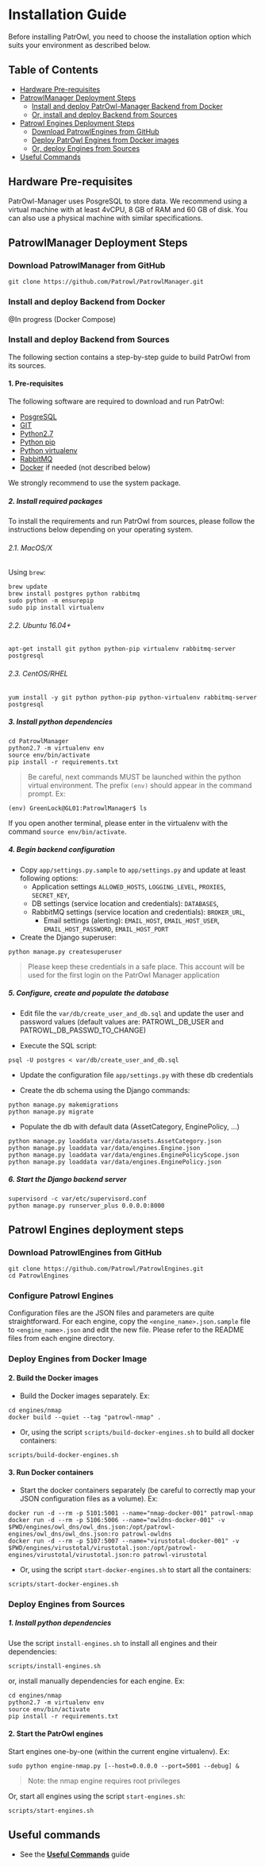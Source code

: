 # Installation Guide
Before installing PatrOwl, you need to choose the installation option which suits your environment as described below.

## Table of Contents
+ [Hardware Pre-requisites](#hardware-pre-requisites)
+ [PatrowlManager Deployment Steps](#patrowlmanager-deployment-steps)
  - [Install and deploy PatrOwl-Manager Backend from Docker](#install-and-deploy-backend-from-docker)
  - [Or, install and deploy Backend from Sources](#install-and-deploy-backend-from-sources)
+ [Patrowl Engines Deployment Steps](#patrowl-engines-deployment-steps)
  - [Download PatrowlEngines from GitHub](#download-patrowlengines-from-gitHub)
  - [Deploy PatrOwl Engines from Docker images](#deploy-engines-from-docker-images)
  - [Or, deploy Engines from Sources](#deploy-engines-from-sources)
+ [Useful Commands](#useful-commands)

## Hardware Pre-requisites
PatrOwl-Manager uses PosgreSQL to store data. We recommend using a virtual machine with at least 4vCPU, 8 GB of RAM and 60 GB of disk. You can also use a physical machine with similar specifications.

## PatrowlManager Deployment Steps
### Download PatrowlManager from GitHub
```
git clone https://github.com/Patrowl/PatrowlManager.git
```

### Install and deploy Backend from Docker
@In progress (Docker Compose)

### Install and deploy Backend from Sources
The following section contains a step-by-step guide to build PatrOwl from its sources.

#### 1. Pre-requisites
The following software are required to download and run PatrOwl:
+ [PosgreSQL](https://www.postgresql.org/download/)
+ [GIT](http://www.git-scm.com/downloads)
+ [Python2.7](https://www.python.org/download/releases/2.7/)
+ [Python pip](https://pip.pypa.io/en/stable/installing/)
+ [Python virtualenv](https://virtualenv.pypa.io/en/stable/installation/)
+ [RabbitMQ](https://www.rabbitmq.com)
+ [Docker](https://docs.docker.com/install/) if needed (not described below)

We strongly recommend to use the system package.

##### 2. Install required packages
To install the requirements and run PatrOwl from sources, please follow the instructions below depending on your operating system.

###### 2.1. MacOS/X
Using `brew`:
```
brew update
brew install postgres python rabbitmq
sudo python -m ensurepip
sudo pip install virtualenv
```

###### 2.2. Ubuntu 16.04+
```
apt-get install git python python-pip virtualenv rabbitmq-server postgresql
```

###### 2.3. CentOS/RHEL
```
yum install -y git python python-pip python-virtualenv rabbitmq-server postgresql
```

##### 3. Install python dependencies
```
cd PatrowlManager
python2.7 -m virtualenv env
source env/bin/activate
pip install -r requirements.txt
```
> Be careful, next commands MUST be launched within the python virtual environment. The prefix `(env)` should appear in the command prompt. Ex:
```
(env) GreenLock@GL01:PatrowlManager$ ls
```
If you open another terminal, please enter in the virtualenv with the command `source env/bin/activate`.

##### 4. Begin backend configuration
+ Copy `app/settings.py.sample` to `app/settings.py` and update at least following options:
	- Application settings `ALLOWED_HOSTS`, `LOGGING_LEVEL`, `PROXIES`, `SECRET_KEY`,
  - DB settings (service location and credentials): `DATABASES`,
  - RabbitMQ settings (service location and credentials): `BROKER_URL`,
	- Email settings (alerting): `EMAIL_HOST`, `EMAIL_HOST_USER`, `EMAIL_HOST_PASSWORD`, `EMAIL_HOST_PORT`
+ Create the Django superuser:
```
python manage.py createsuperuser
```
> Please keep these credentials in a safe place. This account will be used for the first login on the PatrOwl Manager application

##### 5. Configure, create and populate the database
+ Edit file the `var/db/create_user_and_db.sql` and update the user and password values (default values are: PATROWL_DB_USER and PATROWL_DB_PASSWD_TO_CHANGE)

+ Execute the SQL script:
```
psql -U postgres < var/db/create_user_and_db.sql
```
+ Update the configuration file `app/settings.py` with these db credentials

+ Create the db schema using the Django commands:
```
python manage.py makemigrations
python manage.py migrate
```

+ Populate the db with default data (AssetCategory, EnginePolicy, ...)
```
python manage.py loaddata var/data/assets.AssetCategory.json
python manage.py loaddata var/data/engines.Engine.json
python manage.py loaddata var/data/engines.EnginePolicyScope.json
python manage.py loaddata var/data/engines.EnginePolicy.json
```

##### 6. Start the Django backend server
```
supervisord -c var/etc/supervisord.conf
python manage.py runserver_plus 0.0.0.0:8000
```


## Patrowl Engines deployment steps
### Download PatrowlEngines from GitHub
```
git clone https://github.com/Patrowl/PatrowlEngines.git
cd PatrowlEngines
```

### Configure Patrowl Engines
Configuration files are the JSON files and parameters are quite straightforward. For each engine, copy the  `<engine_name>.json.sample` file to `<engine_name>.json` and edit the new file.
Please refer to the README files from each engine directory.

### Deploy Engines from Docker Image
#### 2. Build the Docker images
+ Build the Docker images separately. Ex:
```
cd engines/nmap
docker build --quiet --tag "patrowl-nmap" .
```
+ Or, using the script `scripts/build-docker-engines.sh` to build all docker containers:
```
scripts/build-docker-engines.sh
```
#### 3. Run Docker containers
+ Start the docker containers separately (be careful to correctly map your JSON configuration files as a volume). Ex:
```
docker run -d --rm -p 5101:5001 --name="nmap-docker-001" patrowl-nmap
docker run -d --rm -p 5106:5006 --name="owldns-docker-001" -v $PWD/engines/owl_dns/owl_dns.json:/opt/patrowl-engines/owl_dns/owl_dns.json:ro patrowl-owldns
docker run -d --rm -p 5107:5007 --name="virustotal-docker-001" -v $PWD/engines/virustotal/virustotal.json:/opt/patrowl-engines/virustotal/virustotal.json:ro patrowl-virustotal
```
+ Or, using the script `start-docker-engines.sh` to start all the containers:
```
scripts/start-docker-engines.sh
```

### Deploy Engines from Sources
##### 1. Install python dependencies
Use the script `install-engines.sh` to install all engines and their dependencies:
```
scripts/install-engines.sh
```

or, install manually dependencies for each engine. Ex:
```
cd engines/nmap
python2.7 -m virtualenv env
source env/bin/activate
pip install -r requirements.txt
```

#### 2. Start the PatrOwl engines
Start engines one-by-one (within the current engine virtualenv). Ex:
```
sudo python engine-nmap.py [--host=0.0.0.0 --port=5001 --debug] &
```
> Note: the nmap engine requires root privileges

Or, start all engines using the script `start-engines.sh`:
```
scripts/start-engines.sh
```


## Useful commands
+ See the __[Useful Commands](install/useful-commands.md)__ guide
